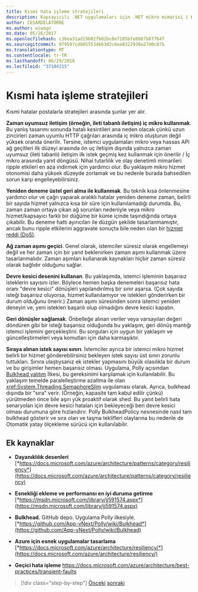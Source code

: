 ```yaml
---
title: Kısmi hata işleme stratejileri
description: Kapsayıcılı .NET uygulamaları için .NET mikro mimarisi | Kısmi hata işleme stratejileri
author: CESARDELATORRE
ms.author: wiwagn
ms.date: 05/26/2017
ms.openlocfilehash: c36ea31ad19b02fb02bc8e7185bfe8687b87764f
ms.sourcegitcommit: 979597cd8055534b63d2c6ee8322938a27d0c87b
ms.translationtype: MT
ms.contentlocale: tr-TR
ms.lasthandoff: 06/29/2018
ms.locfileid: "37104215"
---
```

# <a name="strategies-for-handling-partial-failure"></a>Kısmi hata işleme stratejileri

Kısmi hatalar postalarla stratejileri arasında şunlar yer alır.

**Zaman uyumsuz iletişim (örneğin, ileti tabanlı iletişim) iç mikro kullanmak**. Bu yanlış tasarımı sonunda hatalı kesintileri ana neden olacak çünkü uzun zincirleri zaman uyumlu HTTP çağrıları arasında iç mikro oluşturun değil yüksek oranda önerilir. Tersine, istemci uygulamaları mikro veya hassas API ağ geçitleri ilk düzeyi arasında ön uç iletişim dışında yalnızca zaman uyumsuz (ileti tabanlı) iletişim ilk istek geçmiş kez kullanmak için önerilir / İç mikro arasında yanıt döngüsü. Nihai tutarlılık ve olay denetimli mimarileri ripple etkileri en aza indirmek için yardımcı olur. Bu yaklaşım mikro hizmet otonomisi daha yüksek düzeyde zorlamak ve bu nedenle burada bahsedilen sorun karşı engelleyebilirsiniz.

**Yeniden deneme üstel geri alma ile kullanmak**. Bu teknik kısa önlenmesine yardımcı olur ve çağrı yaparak aralıklı hatalar yeniden deneme zaman, belirli bir sayıda hizmet yalnızca kısa bir süre için kullanılamadığı durumda. Bu, zaman zaman ortaya çıkan ağ sorunları nedeniyle veya mikro hizmet/kapsayıcı farklı bir düğüme bir küme içinde taşındığında ortaya çıkabilir. Bu deneme hattı ayırıcıları ile düzgün şekilde tasarlanmamıştır, ancak bunu ripple etkilerini aggravate sonuçta bile neden olan bir [hizmet reddi (DoS)](https://en.wikipedia.org/wiki/Denial-of-service_attack).

**Ağ zaman aşımı geçici**. Genel olarak, istemciler süresiz olarak engellemeyi değil ve her zaman için bir yanıt beklenirken zaman aşımı kullanmak üzere tasarlanmalıdır. Zaman aşımları kullanarak kaynakları hiçbir zaman süresiz olarak bağlıdır olduğunu sağlar.

**Devre kesici desenini kullanan**. Bu yaklaşımda, istemci işleminin başarısız isteklerin sayısını izler. Böylece hemen başka denemeleri başarısız hata oranı "devre kesici" dönüşleri yapılandırılmış bir sınır aşarsa. (Çok sayıda isteği başarısız oluyorsa, hizmet kullanılamıyor ve istekleri gönderirken bir durum olduğunu önerir.) Zaman aşımı süresinden sonra istemci yeniden deneyin ve, yeni istekleri başarılı olup olmadığını devre kesici kapatın.

**Geri dönüşler sağlamak**. Önbelleğe alınan veriler veya varsayılan değeri döndüren gibi bir isteği başarısız olduğunda bu yaklaşım, geri dönüş mantığı istemci işlemini gerçekleştirir. Bu sorguları için uygun bir yaklaşım ve güncelleştirmeleri veya komutları için daha karmaşıktır.

**Sıraya alınan istek sayısı sınırı**. İstemciler ayrıca bir istemci mikro hizmet belirli bir hizmet gönderebilirsiniz bekleyen istek sayısı üst sınırı zorunlu tuttukları. Sınıra ulaştıysanız ek istekler yapmasını büyük olasılıkla bir durum ve bu girişimler hemen başarısız olması. Uygulama, Polly açısından [Bulkhead yalıtım](https://github.com/App-vNext/Polly/wiki/Bulkhead) İlkesi, bu gereksinimi karşılamak için kullanılabilir. Bu yaklaşım temelde paralelleştirme azaltma ile olan <xref:System.Threading.SemaphoreSlim> uygulaması olarak. Ayrıca, bulkhead dışında bir "sıra" verir. (Örneğin, kapasite tam kabul edilir çünkü) yürütmeden önce bile aşırı yük proaktif olarak shed. Bu yanıt belirli hata senaryoları için devre kesici hataları için bekleyeceği beri devre kesici olması durumuna göre hızlandırır. Polly BulkheadPolicy nesnesinde nasıl tam bulkhead gösterir ve sıra olan ve taşma teklifleri olaylarına bu nedenle de Otomatik yatay ölçekleme sürücü için kullanılabilir.

## <a name="additional-resources"></a>Ek kaynaklar

-   **Dayanıklılık desenleri**
    [*https://docs.microsoft.com/azure/architecture/patterns/category/resiliency*](https://docs.microsoft.com/azure/architecture/patterns/category/resiliency)

-   **Esnekliği ekleme ve performansı en iyi duruma getirme**
    [*https://msdn.microsoft.com/library/jj591574.aspx*](https://msdn.microsoft.com/library/jj591574.aspx)

-   **Bulkhead.** GitHub depo. Uygulama Polly ilkesiyle. \
    [*https://github.com/App-vNext/Polly/wiki/Bulkhead*](https://github.com/App-vNext/Polly/wiki/Bulkhead)

-   **Azure için esnek uygulamalar tasarlama**
    [*https://docs.microsoft.com/azure/architecture/resiliency/*](https://docs.microsoft.com/azure/architecture/resiliency/)

-   **Geçici hata işleme**
    <https://docs.microsoft.com/azure/architecture/best-practices/transient-faults>


>[!div class="step-by-step"]
[Önceki](handle-partial-failure.md)
[sonraki](implement-retries-exponential-backoff.md)
